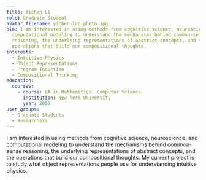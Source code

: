 ```yaml
---
title: Yichen Li
role: Graduate Student
avatar_filename: yichen-lab-photo.jpg
bio: I am interested in using methods from cognitive science, neuroscience, and
  computational modeling to understand the mechanisms behind common-sense
  reasoning, the underlying representations of abstract concepts, and the
  operations that build our compositional thoughts.
interests:
  - Intuitive Physics
  - Object Representations
  - Program Induction
  - Compositional Thinking
education:
  courses:
    - course: BA in Mathematics, Computer Science
      institution: New York University
      year: 2020
user_groups:
  - Graduate Students
  - Researchers
---
```

I am interested in using methods from cognitive science, neuroscience, and computational modeling to understand the mechanisms behind common-sense reasoning, the underlying representations of abstract concepts, and the operations that build our compositional thoughts. My current project is to study what object representations people use for understanding intuitive physics.